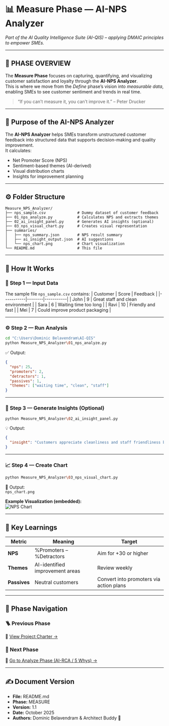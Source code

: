 # 📊 Measure Phase — AI-NPS Analyzer
*Part of the AI Quality Intelligence Suite (AI-QIS) – applying DMAIC principles to empower SMEs.*

---

## 🧭 PHASE OVERVIEW
The **Measure Phase** focuses on capturing, quantifying, and visualizing customer satisfaction and loyalty through the **AI-NPS Analyzer**.  
This is where we move from the *Define* phase’s vision into *measurable data*, enabling SMEs to see customer sentiment and trends in real time.

> “If you can’t measure it, you can’t improve it.” – Peter Drucker  

---

## 🧩 Purpose of the AI-NPS Analyzer
The **AI-NPS Analyzer** helps SMEs transform unstructured customer feedback into structured data that supports decision-making and quality improvement.  
It calculates:
- Net Promoter Score (NPS)  
- Sentiment-based themes (AI-derived)  
- Visual distribution charts  
- Insights for improvement planning  

---

## ⚙️ Folder Structure
```
Measure_NPS_Analyzer/
├── nps_sample.csv              # Dummy dataset of customer feedback
├── 01_nps_analyze.py           # Calculates NPS and extracts themes
├── 02_ai_insight_panel.py      # Generates AI insights (optional)
├── 03_nps_visual_chart.py      # Creates visual representation
├── summaries/
│   ├── nps_summary.json        # NPS result summary
│   ├── ai_insight_output.json  # AI suggestions
│   └── nps_chart.png           # Chart visualization
└── README.md                   # This file
```

---

## 🧪 How It Works

### 🧾 Step 1 — Input Data
The sample file `nps_sample.csv` contains:
| Customer | Score | Feedback |
|-----------|--------|-----------|
| John | 9 | Great staff and clean environment |
| Sara | 6 | Waiting time too long |
| Ravi | 10 | Friendly and fast |
| Mei | 7 | Could improve product packaging |

---

### ⚙️ Step 2 — Run Analysis
```bash
cd "C:\Users\Dominic Belavendram\AI-QIS"
python Measure_NPS_Analyzer\01_nps_analyze.py
```

✅ Output:
```json
{
  "nps": 25,
  "promoters": 2,
  "detractors": 1,
  "passives": 1,
  "themes": ["waiting time", "clean", "staff"]
}
```

---

### 🧠 Step 3 — Generate Insights (Optional)
```bash
python Measure_NPS_Analyzer\02_ai_insight_panel.py
```

💡 Output:
```json
{
  "insight": "Customers appreciate cleanliness and staff friendliness but highlight long waiting times."
}
```

---

### 📈 Step 4 — Create Chart
```bash
python Measure_NPS_Analyzer\03_nps_visual_chart.py
```

🎨 Output:  
`nps_chart.png`

**Example Visualization (embedded):**  
![NPS Chart](summaries/nps_chart.png)

---

## 🧾 Key Learnings
| Metric | Meaning | Target |
|---------|----------|---------|
| **NPS** | %Promoters – %Detractors | Aim for +30 or higher |
| **Themes** | AI-identified improvement areas | Review weekly |
| **Passives** | Neutral customers | Convert into promoters via action plans |

---

## 🔗 Phase Navigation

### 🪜 Previous Phase  
📜 [View Project Charter →](../Define_Project_Charter/Project_Charter.md)

### 🔮 Next Phase  
🧠 [Go to Analyze Phase (AI-RCA / 5 Whys) →](../Analyze_RCA_5Whys/README.md)

---

## ✍️ Document Version
- **File:** README.md  
- **Phase:** MEASURE  
- **Version:** 1.1  
- **Date:** October 2025  
- **Authors:** Dominic Belavendram & Architect Buddy 🤝  
